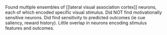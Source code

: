 Found multiple ensembles of [[lateral visual association cortex]] neurons, each of which encoded specific visual stimulus. Did NOT find motivationally sensitive neurons. Did find sensitivity to predicted outcomes (ie cue saliency, reward history). Little overlap in neurons encoding stimulus features and outcomes. 